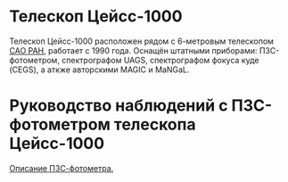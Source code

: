 # Телескоп Цейсс-1000

Телескоп Цейсс-1000 расположен рядом с 6-метровым телескопом [САО РАН](https://www.sao.ru/Doc-k8/Telescopes/small/descrip.html), работает с 1990 года.
Оснащён штатными приборами: ПЗС-фотометром, спектрографом UAGS, спектрографом фокуса куде (CEGS), а аткже авторскими MAGIC и MaNGaL.

# Руководство наблюдений с ПЗС-фотометром телескопа Цейсс-1000

[Описание ПЗС-фотометра.](CCDphot_v4.md)




